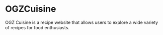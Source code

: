 # OGZCuisine
OGZ Cuisine is a recipe website that allows users to explore a wide variety of recipes for food enthusiasts.
